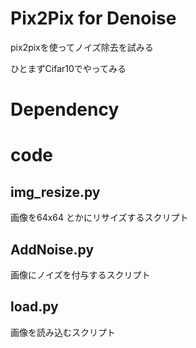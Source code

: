# Pix2Pix for Denoise
pix2pixを使ってノイズ除去を試みる

ひとまずCifar10でやってみる

# Dependency

# code

## img_resize.py
画像を64x64 とかにリサイズするスクリプト

## AddNoise.py
画像にノイズを付与するスクリプト

## load.py
画像を読み込むスクリプト